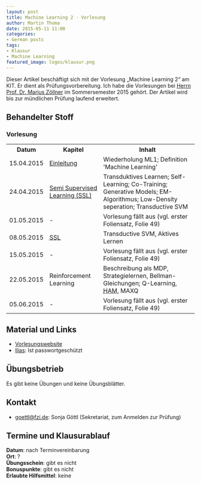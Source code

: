 ```yaml
---
layout: post
title: Machine Learning 2 - Vorlesung
author: Martin Thoma
date: 2015-05-11 11:00
categories:
- German posts
tags:
- Klausur
- Machine Learning
featured_image: logos/klausur.png
---
```

<div class="info">Dieser Artikel beschäftigt sich mit der Vorlesung &bdquo;Machine Learning 2&ldquo; am KIT. Er dient als Prüfungsvorbereitung. Ich habe die Vorlesungen bei <a href="http://tks.anthropomatik.kit.edu/21_52.php">Herrn Prof. Dr. Marius Zöllner</a> im Sommersemester 2015 gehört. Der Artikel wird bis zur mündlichen Prüfung laufend erweitert.</div>

## Behandelter Stoff

### Vorlesung

<table>
<tr>
    <th>Datum</th>
    <th>Kapitel</th>
    <th>Inhalt</th>
</tr>
<tr>
    <td>15.04.2015</td>
    <td><a href="https://ilias.studium.kit.edu/ilias.php?ref_id=429607&amp;cmd=sendfile&amp;cmdClass=ilrepositorygui&amp;cmdNode=ed&amp;baseClass=ilRepositoryGUI">Einleitung</a></td>
    <td>Wiederholung ML1; Definition 'Machine Learning'</td>
</tr>
<tr>
    <td>24.04.2015</td>
    <td><a href="https://ilias.studium.kit.edu/ilias.php?ref_id=432731&amp;cmd=sendfile&amp;cmdClass=ilrepositorygui&amp;cmdNode=ed&amp;baseClass=ilRepositoryGUI">Semi Supervised Learning (SSL)</a></td>
    <td>Transduktives Learnen; Self-Learning; Co-Training; Generative Models; EM-Algorithmus; Low-Density seperation; Transductive SVM</td>
</tr>
<tr>
    <td>01.05.2015</td>
    <td>-</td>
    <td>Vorlesung fällt aus (vgl. erster Foliensatz, Folie 49)</td>
</tr>
<tr>
    <td>08.05.2015</td>
    <td><abbr title="Semi-Supervised Learning">SSL</abbr></td>
    <td>Transductive SVM, Aktives Lernen</td>
</tr>
<tr>
    <td>15.05.2015</td>
    <td>-</td>
    <td>Vorlesung fällt aus (vgl. erster Foliensatz, Folie 49)</td>
</tr>
<tr>
    <td>22.05.2015</td>
    <td>Reinforcement Learning</td>
    <td>Beschreibung als MDP, Strategielernen, Bellman-Gleichungen; Q-Learning, <abbr title="Hierarchische Abstrakte Maschinen">HAM</abbr>, MAXQ</td>
</tr>
<tr>
    <td>05.06.2015</td>
    <td>-</td>
    <td>Vorlesung fällt aus (vgl. erster Foliensatz, Folie 49)</td>
</tr>
</table>

## Material und Links

* [Vorlesungswebsite](http://tks.anthropomatik.kit.edu/28_176.php)
* [Ilias](https://ilias.studium.kit.edu/goto_produktiv_crs_429082.html): Ist passwortgeschützt


## Übungsbetrieb

Es gibt keine Übungen und keine Übungsblätter.


## Kontakt

* goettl@fzi.de: Sonja Göttl (Sekretariat, zum Anmelden zur Prüfung)


## Termine und Klausurablauf

**Datum**: nach Terminvereinbarung<br/>
**Ort**: ?<br/>
**Übungsschein**: gibt es nicht<br/>
**Bonuspunkte**: gibt es nicht<br/>
**Erlaubte Hilfsmittel**: keine
